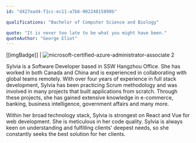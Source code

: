 ```yaml
---
id: "d427ead4-f1cc-ec11-a7b6-00224815890b"

qualifications: "Bachelor of Computer Science and Biology"

quote: "It is never too late to be what you might have been."
quoteAuthor: "George Eliot"
---
```


[[imgBadge]]
| ![microsoft-certified-azure-administrator-associate 2](https://user-images.githubusercontent.com/23565403/191646216-815fab4b-277a-4185-a042-96d1ed7d8b5f.png)

Sylvia is a Software Developer based in SSW Hangzhou Office. She has worked in both Canada and China and is experienced in collaborating with global teams remotely. With over four years of experience in full stack development, Sylvia has been practicing Scrum methodology and was involved in many projects that built applications from scratch. Through these projects, she has gained extensive knowledge in e-commerce, banking, business intelligence, government affairs and many more.

Within her broad technology stack, Sylvia is strongest on React and Vue for web development. She is meticulous in her code quality. Sylvia is always keen on understanding and fulfilling clients' deepest needs, so she constantly seeks the best solution for her clients.

